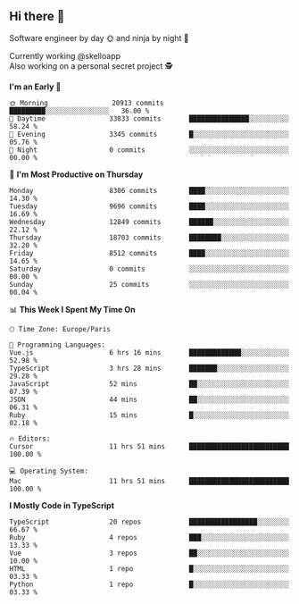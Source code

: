 ## Hi there 👋

Software engineer by day 🌞 and ninja by night 🌝

Currently working @skelloapp <br>
Also working on a personal secret project 🕵️

<!--START_SECTION:waka-->
**I'm an Early 🐤** 

```text
🌞 Morning                20913 commits       █████████░░░░░░░░░░░░░░░░   36.00 % 
🌆 Daytime                33833 commits       ███████████████░░░░░░░░░░   58.24 % 
🌃 Evening                3345 commits        █░░░░░░░░░░░░░░░░░░░░░░░░   05.76 % 
🌙 Night                  0 commits           ░░░░░░░░░░░░░░░░░░░░░░░░░   00.00 % 
```
📅 **I'm Most Productive on Thursday** 

```text
Monday                   8306 commits        ████░░░░░░░░░░░░░░░░░░░░░   14.30 % 
Tuesday                  9696 commits        ████░░░░░░░░░░░░░░░░░░░░░   16.69 % 
Wednesday                12849 commits       ██████░░░░░░░░░░░░░░░░░░░   22.12 % 
Thursday                 18703 commits       ████████░░░░░░░░░░░░░░░░░   32.20 % 
Friday                   8512 commits        ████░░░░░░░░░░░░░░░░░░░░░   14.65 % 
Saturday                 0 commits           ░░░░░░░░░░░░░░░░░░░░░░░░░   00.00 % 
Sunday                   25 commits          ░░░░░░░░░░░░░░░░░░░░░░░░░   00.04 % 
```


📊 **This Week I Spent My Time On** 

```text
🕑︎ Time Zone: Europe/Paris

💬 Programming Languages: 
Vue.js                   6 hrs 16 mins       █████████████░░░░░░░░░░░░   52.98 % 
TypeScript               3 hrs 28 mins       ███████░░░░░░░░░░░░░░░░░░   29.28 % 
JavaScript               52 mins             ██░░░░░░░░░░░░░░░░░░░░░░░   07.39 % 
JSON                     44 mins             ██░░░░░░░░░░░░░░░░░░░░░░░   06.31 % 
Ruby                     15 mins             █░░░░░░░░░░░░░░░░░░░░░░░░   02.18 % 

🔥 Editors: 
Cursor                   11 hrs 51 mins      █████████████████████████   100.00 % 

💻 Operating System: 
Mac                      11 hrs 51 mins      █████████████████████████   100.00 % 
```

**I Mostly Code in TypeScript** 

```text
TypeScript               20 repos            █████████████████░░░░░░░░   66.67 % 
Ruby                     4 repos             ███░░░░░░░░░░░░░░░░░░░░░░   13.33 % 
Vue                      3 repos             ██░░░░░░░░░░░░░░░░░░░░░░░   10.00 % 
HTML                     1 repo              █░░░░░░░░░░░░░░░░░░░░░░░░   03.33 % 
Python                   1 repo              █░░░░░░░░░░░░░░░░░░░░░░░░   03.33 % 
```




<!--END_SECTION:waka-->

<!--
**antoinelncl/antoinelncl** is a ✨ _special_ ✨ repository because its `README.md` (this file) appears on your GitHub profile.

Here are some ideas to get you started:

- 🔭 I’m currently working on ...
- 🌱 I’m currently learning ...
- 👯 I’m looking to collaborate on ...
- 🤔 I’m looking for help with ...
- 💬 Ask me about ...
- 📫 How to reach me: ...
- 😄 Pronouns: ...
- ⚡ Fun fact: ...
-->
